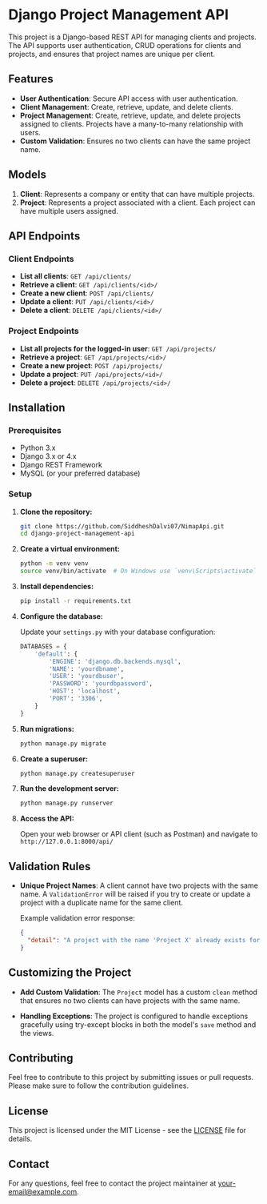 # Django Project Management API

This project is a Django-based REST API for managing clients and projects. The API supports user authentication, CRUD operations for clients and projects, and ensures that project names are unique per client.

## Features

- **User Authentication**: Secure API access with user authentication.
- **Client Management**: Create, retrieve, update, and delete clients.
- **Project Management**: Create, retrieve, update, and delete projects assigned to clients. Projects have a many-to-many relationship with users.
- **Custom Validation**: Ensures no two clients can have the same project name.

## Models

1. **Client**: Represents a company or entity that can have multiple projects.
2. **Project**: Represents a project associated with a client. Each project can have multiple users assigned.

## API Endpoints

### Client Endpoints

- **List all clients**: `GET /api/clients/`
- **Retrieve a client**: `GET /api/clients/<id>/`
- **Create a new client**: `POST /api/clients/`
- **Update a client**: `PUT /api/clients/<id>/`
- **Delete a client**: `DELETE /api/clients/<id>/`

### Project Endpoints

- **List all projects for the logged-in user**: `GET /api/projects/`
- **Retrieve a project**: `GET /api/projects/<id>/`
- **Create a new project**: `POST /api/projects/`
- **Update a project**: `PUT /api/projects/<id>/`
- **Delete a project**: `DELETE /api/projects/<id>/`

## Installation

### Prerequisites

- Python 3.x
- Django 3.x or 4.x
- Django REST Framework
- MySQL (or your preferred database)

### Setup

1. **Clone the repository:**

   ```bash
   git clone https://github.com/SiddheshDalvi07/NimapApi.git
   cd django-project-management-api
   ```

2. **Create a virtual environment:**

   ```bash
   python -m venv venv
   source venv/bin/activate  # On Windows use `venv\Scripts\activate`
   ```

3. **Install dependencies:**

   ```bash
   pip install -r requirements.txt
   ```

4. **Configure the database:**

   Update your `settings.py` with your database configuration:

   ```python
   DATABASES = {
       'default': {
           'ENGINE': 'django.db.backends.mysql',
           'NAME': 'yourdbname',
           'USER': 'yourdbuser',
           'PASSWORD': 'yourdbpassword',
           'HOST': 'localhost',
           'PORT': '3306',
       }
   }
   ```

5. **Run migrations:**

   ```bash
   python manage.py migrate
   ```

6. **Create a superuser:**

   ```bash
   python manage.py createsuperuser
   ```

7. **Run the development server:**

   ```bash
   python manage.py runserver
   ```

8. **Access the API:**

   Open your web browser or API client (such as Postman) and navigate to `http://127.0.0.1:8000/api/`

## Validation Rules

- **Unique Project Names**: A client cannot have two projects with the same name. A `ValidationError` will be raised if you try to create or update a project with a duplicate name for the same client.
  
  Example validation error response:
  ```json
  {
    "detail": "A project with the name 'Project X' already exists for client 'Client Y'."
  }
  ```

## Customizing the Project

- **Add Custom Validation**: The `Project` model has a custom `clean` method that ensures no two clients can have projects with the same name.

- **Handling Exceptions**: The project is configured to handle exceptions gracefully using try-except blocks in both the model's `save` method and the views.

## Contributing

Feel free to contribute to this project by submitting issues or pull requests. Please make sure to follow the contribution guidelines.

## License

This project is licensed under the MIT License - see the [LICENSE](LICENSE) file for details.

## Contact

For any questions, feel free to contact the project maintainer at [your-email@example.com](mailto:your-email@example.com).

